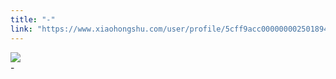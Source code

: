 ```yaml
---
title: "-"
link: "https://www.xiaohongshu.com/user/profile/5cff9acc0000000025018949/"
---
```


<img src="http://sns-webpic-qc.xhscdn.com/202409111443/e27d1ba5c44b5fec872905cccfc5c3e6/1040g00831177j6106g005n7vjb69b2a9jk0fnbo!nc_n_nwebp_mw_1" /><br />-
